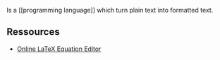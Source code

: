 Is a [[programming language]] which turn plain text into formatted text.
## Ressources
- [Online LaTeX Equation Editor](https://latexeditor.lagrida.com/)